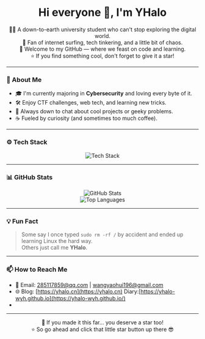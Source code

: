 <h1 align="center">Hi everyone 👋, I'm YHalo</h1>

<p align="center">
  🧑‍💻 A down-to-earth university student who can't stop exploring the digital world.<br>
  🌊 Fan of internet surfing, tech tinkering, and a little bit of chaos.<br>
  🚀 Welcome to my GitHub — where we feast on code and learning.<br>
  ⭐ If you find something cool, don't forget to give it a star!
</p>

---

### 🧠 About Me

- 🎓 I'm currently majoring in **Cybersecurity** and loving every byte of it.  
- 🛠️ Enjoy CTF challenges, web tech, and learning new tricks.  
- 💬 Always down to chat about cool projects or geeky problems.  
- ☕ Fueled by curiosity (and sometimes too much coffee).

---

### ⚙️ Tech Stack

<div align="center">
  <img src="https://skillicons.dev/icons?i=html,css,js,php,python,linux,bash,markdown" alt="Tech Stack" />
</div>

---

### 📊 GitHub Stats

<div align="center">
  <img src="https://github-readme-stats.vercel.app/api?username=YHalo-wyh&show_icons=true&theme=radical" alt="GitHub Stats" />
  <br />
  <img src="https://github-readme-stats.vercel.app/api/top-langs/?username=YHalo-wyh&layout=compact&theme=radical" alt="Top Languages" />
</div>

---

### 💡 Fun Fact

> Some say I once typed `sudo rm -rf /` by accident and ended up learning Linux the hard way.  
> Others just call me **YHalo**.

---

### 📫 How to Reach Me

- 📧 Email: [285117859@qq.com](mailto:285117859@qq.com) | [wangyaohui196@gmail.com](mailto:wangyaohui196@gmail.com)  
- 🌐 Blog: [https://yhalo.cn](https://yhalo.cn) Diary:[https://yhalo-wyh.github.io](https://yhalo-wyh.github.io/)
- 


---

<p align="center">
  💬 If you made it this far... you deserve a star too!  
  <br>⭐ So go ahead and click that little star button up there 😎
</p>
